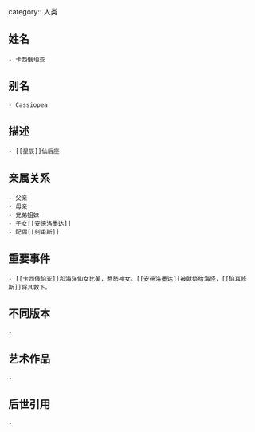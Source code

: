 category:: 人类
## 姓名
	- 卡西俄珀亚
## 别名
	- Cassiopea
## 描述
	- [[星辰]]仙后座
## 亲属关系
	- 父亲
	- 母亲
	- 兄弟姐妹
	- 子女[[安德洛墨达]]
	- 配偶[[刻甫斯]]
## 重要事件
	- [[卡西俄珀亚]]和海洋仙女比美，惹怒神女。[[安德洛墨达]]被献祭给海怪，[[珀耳修斯]]将其救下。
## 不同版本
	-
## 艺术作品
	-
## 后世引用
	-
